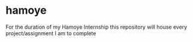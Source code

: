 # hamoye
 For the duration of my Hamoye Internship this repository will house every project/assignment I am to complete
